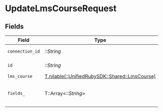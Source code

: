 # UpdateLmsCourseRequest


## Fields

| Field                                                                              | Type                                                                               | Required                                                                           | Description                                                                        |
| ---------------------------------------------------------------------------------- | ---------------------------------------------------------------------------------- | ---------------------------------------------------------------------------------- | ---------------------------------------------------------------------------------- |
| `connection_id`                                                                    | *::String*                                                                         | :heavy_check_mark:                                                                 | ID of the connection                                                               |
| `id`                                                                               | *::String*                                                                         | :heavy_check_mark:                                                                 | ID of the Course                                                                   |
| `lms_course`                                                                       | [T.nilable(::UnifiedRubySDK::Shared::LmsCourse)](../../models/shared/lmscourse.md) | :heavy_minus_sign:                                                                 | N/A                                                                                |
| `fields_`                                                                          | T::Array<*::String*>                                                               | :heavy_minus_sign:                                                                 | Comma-delimited fields to return                                                   |